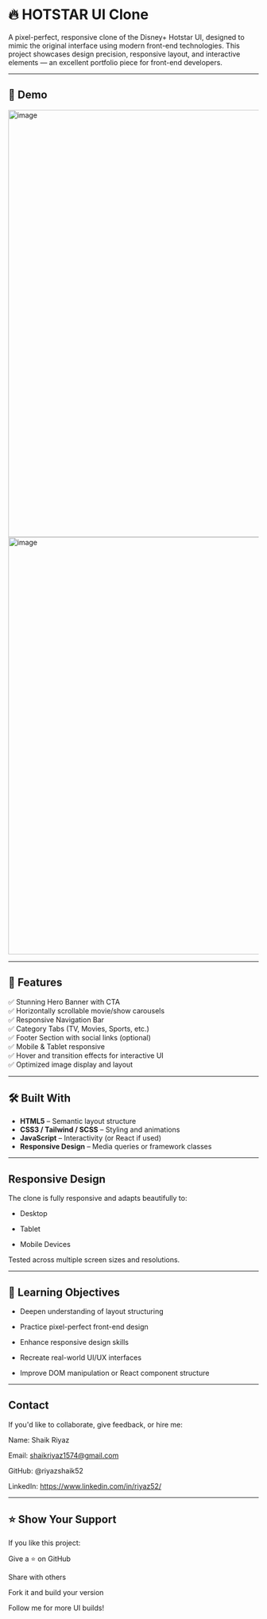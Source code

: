 # 🔥 HOTSTAR UI Clone

A pixel-perfect, responsive clone of the Disney+ Hotstar UI, designed to mimic the original interface using modern front-end technologies. This project showcases design precision, responsive layout, and interactive elements — an excellent portfolio piece for front-end developers.

---

## 📸 Demo


<img width="1900" height="860" alt="image" src="https://github.com/user-attachments/assets/4e4d9c6a-73ca-4ff1-91b8-5de34140947b" />

<img width="1900" height="840" alt="image" src="https://github.com/user-attachments/assets/082e7d54-6583-4ae0-8712-6e88ea4fc7c2" />


---

## 🚀 Features

✅ Stunning Hero Banner with CTA  
✅ Horizontally scrollable movie/show carousels  
✅ Responsive Navigation Bar  
✅ Category Tabs (TV, Movies, Sports, etc.)  
✅ Footer Section with social links (optional)  
✅ Mobile & Tablet responsive  
✅ Hover and transition effects for interactive UI  
✅ Optimized image display and layout

---

## 🛠️ Built With

- **HTML5** – Semantic layout structure  
- **CSS3 / Tailwind / SCSS** – Styling and animations  
- **JavaScript** – Interactivity (or React if used)  
- **Responsive Design** – Media queries or framework classes

---

## Responsive Design
The clone is fully responsive and adapts beautifully to:

- Desktop

- Tablet

- Mobile Devices

Tested across multiple screen sizes and resolutions.

---


## 🎯 Learning Objectives
  - Deepen understanding of layout structuring
  
  - Practice pixel-perfect front-end design
  
  - Enhance responsive design skills
  
  - Recreate real-world UI/UX interfaces
  
  - Improve DOM manipulation or React component structure

---

## Contact
  If you'd like to collaborate, give feedback, or hire me:
  
  Name: Shaik Riyaz
  
  Email: shaikriyaz1574@gmail.com
  
  GitHub: @riyazshaik52
  
  LinkedIn: https://www.linkedin.com/in/riyaz52/

---

## ⭐️ Show Your Support
  If you like this project:
  
  Give a ⭐️ on GitHub
  
  Share with others
  
  Fork it and build your version
  
  Follow me for more UI builds!

